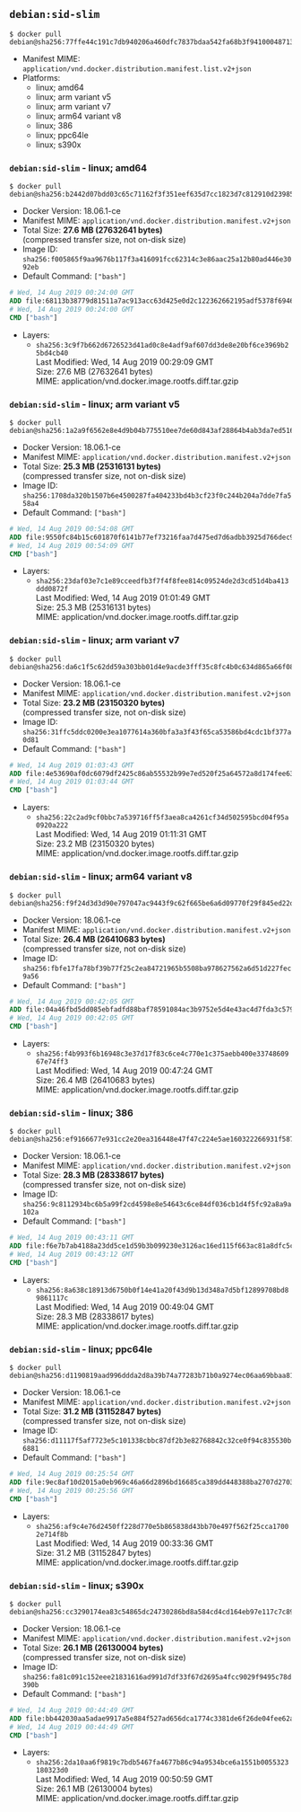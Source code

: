 ## `debian:sid-slim`

```console
$ docker pull debian@sha256:77ffe44c191c7db940206a460dfc7837bdaa542fa68b3f94100048713138190f
```

-	Manifest MIME: `application/vnd.docker.distribution.manifest.list.v2+json`
-	Platforms:
	-	linux; amd64
	-	linux; arm variant v5
	-	linux; arm variant v7
	-	linux; arm64 variant v8
	-	linux; 386
	-	linux; ppc64le
	-	linux; s390x

### `debian:sid-slim` - linux; amd64

```console
$ docker pull debian@sha256:b2442d07bdd03c65c71162f3f351eef635d7cc1823d7c812910d239855ce24bb
```

-	Docker Version: 18.06.1-ce
-	Manifest MIME: `application/vnd.docker.distribution.manifest.v2+json`
-	Total Size: **27.6 MB (27632641 bytes)**  
	(compressed transfer size, not on-disk size)
-	Image ID: `sha256:f005865f9aa9676b117f3a416091fcc62314c3e86aac25a12b80ad446e3092eb`
-	Default Command: `["bash"]`

```dockerfile
# Wed, 14 Aug 2019 00:24:00 GMT
ADD file:68113b38779d81511a7ac913acc63d425e0d2c122362662195adf5378f69464d in / 
# Wed, 14 Aug 2019 00:24:00 GMT
CMD ["bash"]
```

-	Layers:
	-	`sha256:3c9f7b662d6726523d41ad0c8e4adf9af607dd3de8e20bf6ce3969b25bd4cb40`  
		Last Modified: Wed, 14 Aug 2019 00:29:09 GMT  
		Size: 27.6 MB (27632641 bytes)  
		MIME: application/vnd.docker.image.rootfs.diff.tar.gzip

### `debian:sid-slim` - linux; arm variant v5

```console
$ docker pull debian@sha256:1a2a9f6562e8e4d9b04b775510ee7de60d843af28864b4ab3da7ed5169cb950b
```

-	Docker Version: 18.06.1-ce
-	Manifest MIME: `application/vnd.docker.distribution.manifest.v2+json`
-	Total Size: **25.3 MB (25316131 bytes)**  
	(compressed transfer size, not on-disk size)
-	Image ID: `sha256:1708da320b1507b6e4500287fa404233bd4b3cf23f0c244b204a7dde7fa558a4`
-	Default Command: `["bash"]`

```dockerfile
# Wed, 14 Aug 2019 00:54:08 GMT
ADD file:9550fc84b15c601870f6141b77ef73216faa7d475ed7d6adbb3925d766dec991 in / 
# Wed, 14 Aug 2019 00:54:09 GMT
CMD ["bash"]
```

-	Layers:
	-	`sha256:23daf03e7c1e89cceedfb3f7f4f8fee814c09524de2d3cd51d4ba413ddd0872f`  
		Last Modified: Wed, 14 Aug 2019 01:01:49 GMT  
		Size: 25.3 MB (25316131 bytes)  
		MIME: application/vnd.docker.image.rootfs.diff.tar.gzip

### `debian:sid-slim` - linux; arm variant v7

```console
$ docker pull debian@sha256:da6c1f5c62dd59a303bb01d4e9acde3fff35c8fc4b0c634d865a66f0844c13e5
```

-	Docker Version: 18.06.1-ce
-	Manifest MIME: `application/vnd.docker.distribution.manifest.v2+json`
-	Total Size: **23.2 MB (23150320 bytes)**  
	(compressed transfer size, not on-disk size)
-	Image ID: `sha256:31ffc5ddc0200e3ea1077614a360bfa3a3f43f65ca53586bd4cdc1bf377a0d81`
-	Default Command: `["bash"]`

```dockerfile
# Wed, 14 Aug 2019 01:03:43 GMT
ADD file:4e53690af0dc6079df2425c86ab55532b99e7ed520f25a64572a8d174fee63fd in / 
# Wed, 14 Aug 2019 01:03:44 GMT
CMD ["bash"]
```

-	Layers:
	-	`sha256:22c2ad9cf0bbc7a539716ff5f3aea8ca4261cf34d502595bcd04f95a0920a222`  
		Last Modified: Wed, 14 Aug 2019 01:11:31 GMT  
		Size: 23.2 MB (23150320 bytes)  
		MIME: application/vnd.docker.image.rootfs.diff.tar.gzip

### `debian:sid-slim` - linux; arm64 variant v8

```console
$ docker pull debian@sha256:f9f24d3d3d90e797047ac9443f9c62f665be6a6d09770f29f845ed22d58c7789
```

-	Docker Version: 18.06.1-ce
-	Manifest MIME: `application/vnd.docker.distribution.manifest.v2+json`
-	Total Size: **26.4 MB (26410683 bytes)**  
	(compressed transfer size, not on-disk size)
-	Image ID: `sha256:fbfe17fa78bf39b77f25c2ea84721965b5508ba978627562a6d51d227fec9a56`
-	Default Command: `["bash"]`

```dockerfile
# Wed, 14 Aug 2019 00:42:05 GMT
ADD file:04a46fbd5dd085ebfadfd88baf78591084ac3b9752e5d4e43ac4d7fda3c57950 in / 
# Wed, 14 Aug 2019 00:42:05 GMT
CMD ["bash"]
```

-	Layers:
	-	`sha256:f4b993f6b16948c3e37d17f83c6ce4c770e1c375aebb400e3374860967e74ff3`  
		Last Modified: Wed, 14 Aug 2019 00:47:24 GMT  
		Size: 26.4 MB (26410683 bytes)  
		MIME: application/vnd.docker.image.rootfs.diff.tar.gzip

### `debian:sid-slim` - linux; 386

```console
$ docker pull debian@sha256:ef9166677e931cc2e20ea316448e47f47c224e5ae160322266931f58795f7bca
```

-	Docker Version: 18.06.1-ce
-	Manifest MIME: `application/vnd.docker.distribution.manifest.v2+json`
-	Total Size: **28.3 MB (28338617 bytes)**  
	(compressed transfer size, not on-disk size)
-	Image ID: `sha256:9c8112934bc6b5a99f2cd4598e8e54643c6ce84df036cb1d4f5fc92a8a9a102a`
-	Default Command: `["bash"]`

```dockerfile
# Wed, 14 Aug 2019 00:43:11 GMT
ADD file:f6e7b7ab4188a23dd5ce1d59b3b099230e3126ac16ed115f663ac81a8dfc5c59 in / 
# Wed, 14 Aug 2019 00:43:12 GMT
CMD ["bash"]
```

-	Layers:
	-	`sha256:8a638c18913d6750b0f14e41a20f43d9b13d348a7d5bf12899708bd89861117c`  
		Last Modified: Wed, 14 Aug 2019 00:49:04 GMT  
		Size: 28.3 MB (28338617 bytes)  
		MIME: application/vnd.docker.image.rootfs.diff.tar.gzip

### `debian:sid-slim` - linux; ppc64le

```console
$ docker pull debian@sha256:d1190819aad996ddda2d8a39b74a77283b71b0a9274ec06aa69bbaa8124486d1
```

-	Docker Version: 18.06.1-ce
-	Manifest MIME: `application/vnd.docker.distribution.manifest.v2+json`
-	Total Size: **31.2 MB (31152847 bytes)**  
	(compressed transfer size, not on-disk size)
-	Image ID: `sha256:d11117f5af7723e5c101338cbbc87df2b3e82768842c32ce0f94c835530b6881`
-	Default Command: `["bash"]`

```dockerfile
# Wed, 14 Aug 2019 00:25:54 GMT
ADD file:9ec8af10d2015a0eb969c46a66d2896bd16685ca389dd448388ba2707d2703db in / 
# Wed, 14 Aug 2019 00:25:56 GMT
CMD ["bash"]
```

-	Layers:
	-	`sha256:af9c4e76d2450ff228d770e5b865838d43bb70e497f562f25cca17002e714f8b`  
		Last Modified: Wed, 14 Aug 2019 00:33:36 GMT  
		Size: 31.2 MB (31152847 bytes)  
		MIME: application/vnd.docker.image.rootfs.diff.tar.gzip

### `debian:sid-slim` - linux; s390x

```console
$ docker pull debian@sha256:cc3290174ea83c54865dc24730286bd8a584cd4cd164eb97e117c7c89c271772
```

-	Docker Version: 18.06.1-ce
-	Manifest MIME: `application/vnd.docker.distribution.manifest.v2+json`
-	Total Size: **26.1 MB (26130004 bytes)**  
	(compressed transfer size, not on-disk size)
-	Image ID: `sha256:fa81c091c152eee21831616ad991d7df33f67d2695a4fcc9029f9495c78d390b`
-	Default Command: `["bash"]`

```dockerfile
# Wed, 14 Aug 2019 00:44:49 GMT
ADD file:bb442030aa5adae9917a5e884f527ad656dca1774c3381de6f26de04fee62a59 in / 
# Wed, 14 Aug 2019 00:44:49 GMT
CMD ["bash"]
```

-	Layers:
	-	`sha256:2da10aa6f9819c7bdb5467fa4677b86c94a9534bce6a1551b0055323180323d0`  
		Last Modified: Wed, 14 Aug 2019 00:50:59 GMT  
		Size: 26.1 MB (26130004 bytes)  
		MIME: application/vnd.docker.image.rootfs.diff.tar.gzip
